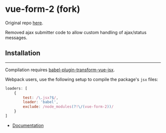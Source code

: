 # vue-form-2 (fork)

Original repo [here](https://github.com/matfish2/vue-form-2).

Removed ajax submitter code to allow custom handling of ajax/status messages.


## Installation
---
Compilation requires [babel-plugin-transform-vue-jsx](https://github.com/vuejs/babel-plugin-transform-vue-jsx).

Webpack users, use the following setup to compile the package's `jsx` files:
```js
loaders: [
    {
        test: /\.jsx?$/,
        loader: 'babel',
        exclude: /node_modules(?!\/(vue-form-2))/
    }
]
```

* [Documentation](https://matfish2.gitbooks.io/vue-form-2/content/)
